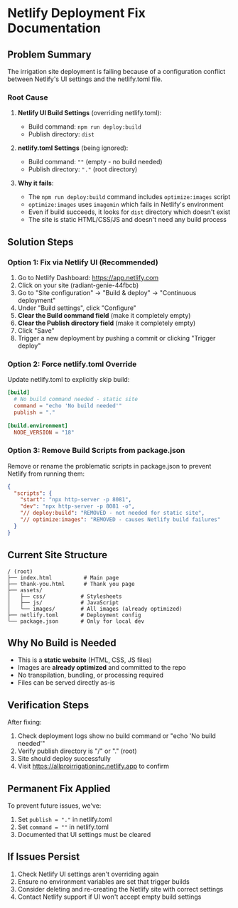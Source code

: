 # Netlify Deployment Fix Documentation

## Problem Summary
The irrigation site deployment is failing because of a configuration conflict between Netlify's UI settings and the netlify.toml file.

### Root Cause
1. **Netlify UI Build Settings** (overriding netlify.toml):
   - Build command: `npm run deploy:build`
   - Publish directory: `dist`

2. **netlify.toml Settings** (being ignored):
   - Build command: `""` (empty - no build needed)
   - Publish directory: `"."` (root directory)

3. **Why it fails**:
   - The `npm run deploy:build` command includes `optimize:images` script
   - `optimize:images` uses `imagemin` which fails in Netlify's environment
   - Even if build succeeds, it looks for `dist` directory which doesn't exist
   - The site is static HTML/CSS/JS and doesn't need any build process

## Solution Steps

### Option 1: Fix via Netlify UI (Recommended)
1. Go to Netlify Dashboard: https://app.netlify.com
2. Click on your site (radiant-genie-44fbcb)
3. Go to "Site configuration" → "Build & deploy" → "Continuous deployment"
4. Under "Build settings", click "Configure"
5. **Clear the Build command field** (make it completely empty)
6. **Clear the Publish directory field** (make it completely empty)
7. Click "Save"
8. Trigger a new deployment by pushing a commit or clicking "Trigger deploy"

### Option 2: Force netlify.toml Override
Update netlify.toml to explicitly skip build:

```toml
[build]
  # No build command needed - static site
  command = "echo 'No build needed'"
  publish = "."
  
[build.environment]
  NODE_VERSION = "18"
```

### Option 3: Remove Build Scripts from package.json
Remove or rename the problematic scripts in package.json to prevent Netlify from running them:

```json
{
  "scripts": {
    "start": "npx http-server -p 8081",
    "dev": "npx http-server -p 8081 -o",
    "// deploy:build": "REMOVED - not needed for static site",
    "// optimize:images": "REMOVED - causes Netlify build failures"
  }
}
```

## Current Site Structure
```
/ (root)
├── index.html          # Main page
├── thank-you.html      # Thank you page
├── assets/            
│   ├── css/           # Stylesheets
│   ├── js/            # JavaScript
│   └── images/        # All images (already optimized)
├── netlify.toml       # Deployment config
└── package.json       # Only for local dev
```

## Why No Build is Needed
- This is a **static website** (HTML, CSS, JS files)
- Images are **already optimized** and committed to the repo
- No transpilation, bundling, or processing required
- Files can be served directly as-is

## Verification Steps
After fixing:
1. Check deployment logs show no build command or "echo 'No build needed'"
2. Verify publish directory is "/" or "." (root)
3. Site should deploy successfully
4. Visit https://allproirrigationinc.netlify.app to confirm

## Permanent Fix Applied
To prevent future issues, we've:
1. Set `publish = "."` in netlify.toml
2. Set `command = ""` in netlify.toml
3. Documented that UI settings must be cleared

## If Issues Persist
1. Check Netlify UI settings aren't overriding again
2. Ensure no environment variables are set that trigger builds
3. Consider deleting and re-creating the Netlify site with correct settings
4. Contact Netlify support if UI won't accept empty build settings